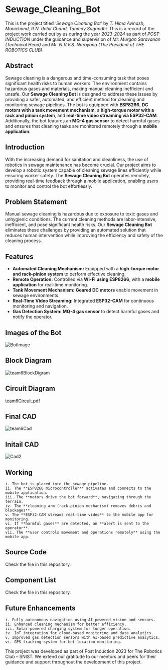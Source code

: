 # Sewage_Cleaning_Bot

This is the project titled *'Sewage Cleaning Bot'* by *T. Hima Avinash, Manichand, R.N. Rohit Chand, Tanmay Sugandhi*. 
This is a record of the project work carried out by us during the year *2023-2024* as part of *POST INDUCTION* under the guidance and supervision of *Mr. Murgan Saravanan (Technical Head)* and *Mr. N.V.V.S. Narayana (The President of THE ROBOTICS CLUB)*.

## Abstract
Sewage cleaning is a dangerous and time-consuming task that poses significant health risks to human workers. The environment contains hazardous gases and materials, making manual cleaning inefficient and unsafe. Our **Sewage Cleaning Bot** is designed to address these issues by providing a safer, automated, and efficient method for cleaning and monitoring sewage pipelines. The bot is equipped with **ESP8266**, **DC motors with a tank movement mechanism**, a **high-torque motor with a rack and pinion system**, and **real-time video streaming via ESP32-CAM**. Additionally, the bot features an **MQ-4 gas sensor** to detect harmful gases and ensures that cleaning tasks are monitored remotely through a **mobile application**.

## Introduction
With the increasing demand for sanitation and cleanliness, the use of robotics in sewage maintenance has become crucial. Our project aims to develop a robotic system capable of cleaning sewage lines efficiently while ensuring worker safety. The **Sewage Cleaning Bot** operates remotely, providing real-time feedback through a mobile application, enabling users to monitor and control the bot effortlessly.

## Problem Statement
Manual sewage cleaning is hazardous due to exposure to toxic gases and unhygienic conditions. The current cleaning methods are labor-intensive, inefficient, and pose significant health risks. Our **Sewage Cleaning Bot** eliminates these challenges by providing an automated solution that reduces human intervention while improving the efficiency and safety of the cleaning process.

## Features
- **Automated Cleaning Mechanism:** Equipped with a **high-torque motor and rack-pinion system** to perform effective cleaning.
- **Remote Operation:** Controlled via **Wi-Fi using ESP8266**, with a **mobile application** for real-time monitoring.
- **Tank Movement Mechanism:** **Geared DC motors** enable movement in sewage environments.
- **Real-Time Video Streaming:** Integrated **ESP32-CAM** for continuous monitoring and navigation.
- **Gas Detection System:** **MQ-4 gas sensor** to detect harmful gases and notify the operator.

## Images of the Bot
![BotImage](https://github.com/user-attachments/assets/841d9630-9ed9-403e-aadf-c18b2aeed401)

## Block Diagram
![team6BlockDigram](https://github.com/user-attachments/assets/395c069e-65e8-4ee2-9c5d-616c470a0329)

## Circuit Diagram
[team6Circuit.pdf](https://github.com/user-attachments/files/19359385/team6Circuit.pdf)


## Final CAD
![team6Cad](https://github.com/user-attachments/assets/9222537f-050e-4c31-9f6f-2a6e9b72ab9f)

## Initail CAD
![Cad2](https://github.com/user-attachments/assets/1955d9d5-27df-43bd-8dcf-cfedc36001ce)


## Working
    i. The bot is placed into the sewage pipeline.
    ii. The **ESP8266 microcontroller** activates and connects to the mobile application.
    iii. The **motors drive the bot forward**, navigating through the terrain.
    iv. The **cleaning arm (rack-pinion mechanism) removes debris and blockages**.
    v. The **ESP32-CAM streams real-time video** to the mobile app for monitoring.
    vi. If **harmful gases** are detected, an **alert is sent to the operator**.
    vii. The **user controls movement and operations remotely** using the mobile app.

## Source Code 
Check the file in this repository.

## Component List
Check the file in this repository.

## Future Enhancements
    i. Fully autonomous navigation using AI-powered vision and sensors.
    ii. Enhanced cleaning mechanism for better efficiency.
    iii. Solar-powered charging system for longer operation.
    iv. IoT integration for cloud-based monitoring and data analytics.
    v. Improved gas detection sensors with AI-based predictive analytics.
    vi. GPS tracking system for bot location monitoring.


This project was developed as part of Post Induction 2023 for The Robotics Club – SNIST. We extend our gratitude to our mentors and peers for their guidance and support throughout the development of this project.

